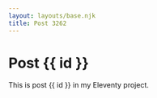 ```yaml
---
layout: layouts/base.njk
title: Post 3262
---
```


# Post {{ id }}

This is post {{ id }} in my Eleventy project.
